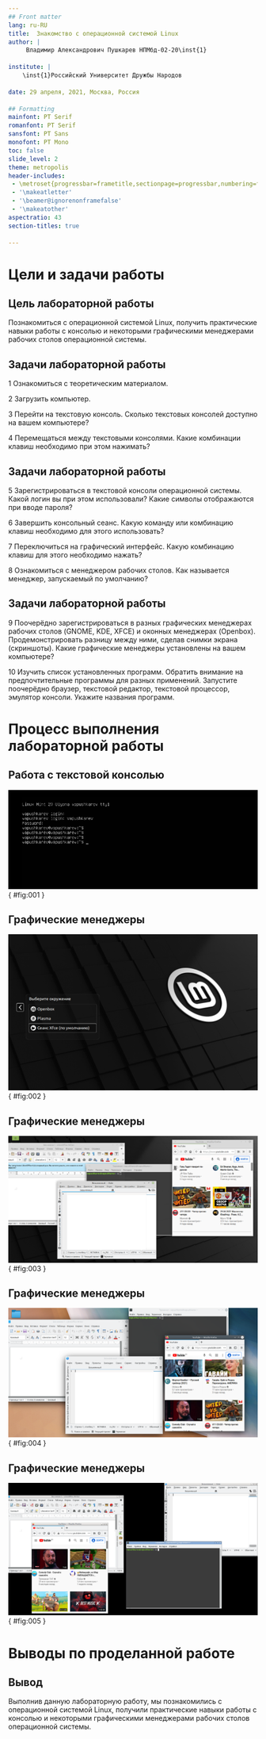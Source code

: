 ```yaml
---
## Front matter
lang: ru-RU
title:  Знакомство с операционной системой Linux
author: |
	 Владимир Александрович Пушкарев НПМбд-02-20\inst{1}

institute: |
	\inst{1}Российский Университет Дружбы Народов

date: 29 апреля, 2021, Москва, Россия

## Formatting
mainfont: PT Serif
romanfont: PT Serif
sansfont: PT Sans
monofont: PT Mono
toc: false
slide_level: 2
theme: metropolis
header-includes: 
 - \metroset{progressbar=frametitle,sectionpage=progressbar,numbering=fraction}
 - '\makeatletter'
 - '\beamer@ignorenonframefalse'
 - '\makeatother'
aspectratio: 43
section-titles: true

---
```


# Цели и задачи работы

## Цель лабораторной работы

Познакомиться с операционной системой Linux, получить практические навыки работы с консолью и некоторыми графическими менеджерами рабочих столов операционной системы.

## Задачи лабораторной работы

1 Ознакомиться с теоретическим материалом.

2 Загрузить компьютер.

3 Перейти на текстовую консоль. Сколько текстовых консолей доступно на вашем
компьютере?

4 Перемещаться между текстовыми консолями. Какие комбинации клавиш необходимо при этом нажимать?

## Задачи лабораторной работы

5 Зарегистрироваться в текстовой консоли операционной системы. Какой логин вы при этом использовали? Какие символы отображаются при вводе пароля?

6 Завершить консольный сеанс. Какую команду или комбинацию клавиш необходимо для этого использовать?

7 Переключиться на графический интерфейс. Какую комбинацию клавиш для этого необходимо нажать?

8 Ознакомиться с менеджером рабочих столов. Как называется менеджер, запускаемый по умолчанию?

## Задачи лабораторной работы

9 Поочерёдно зарегистрироваться в разных графических менеджерах рабочих столов (GNOME, KDE, XFCE) и оконных менеджерах (Openbox). Продемонстрировать разницу между ними, сделав снимки экрана (скриншоты). Какие графические менеджеры установлены на вашем компьютере?

10 Изучить список установленных программ. Обратить внимание на предпочтительные программы для разных применений. Запустите поочерёдно браузер, текстовой редактор, текстовой процессор, эмулятор консоли. Укажите названия программ.

# Процесс выполнения лабораторной работы

## Работа с текстовой консолью

![Текстовая консоль](image/01.png){ #fig:001 }

## Графические менеджеры

![Графические менеджеры](image/02.png){ #fig:002 }

## Графические менеджеры

![Графический менеджер XFCE](image/03.png){ #fig:003 }

## Графические менеджеры

![Графический менеджер KDE](image/04.png){ #fig:004 }

## Графические менеджеры

![Графический менеджер Openbox](image/05.png){ #fig:005 }

# Выводы по проделанной работе

## Вывод

Выполнив данную лабораторную работу, мы познакомились с операционной системой Linux, получили практические навыки работы с консолью и некоторыми графическими менеджерами рабочих столов операционной системы.